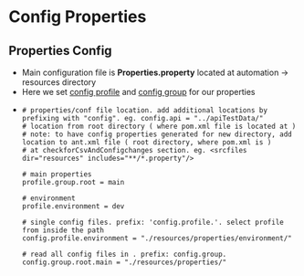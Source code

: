 # Config Properties

## Properties Config

* Main configuration file is **Properties.property** located at automation -&gt; resources directory
* Here we set [config profile](https://docs.autonomx.io/configuration/config-properties/profile) and [config group](https://docs.autonomx.io/configuration/config-properties/group) for our properties
* ```text
  # properties/conf file location. add additional locations by prefixing with "config". eg. config.api = "../apiTestData/"
  # location from root directory ( where pom.xml file is located at )
  # note: to have config properties generated for new directory, add location to ant.xml file ( root directory, where pom.xml is )
  # at checkforCsvAndConfigchanges section. eg. <srcfiles dir="resources" includes="**/*.property"/>

  # main properties
  profile.group.root = main

  # environment
  profile.environment = dev

  # single config files. prefix: 'config.profile.'. select profile from inside the path
  config.profile.environment = "./resources/properties/environment/"

  # read all config files in . prefix: config.group.
  config.group.root.main = "./resources/properties/"
  ```



